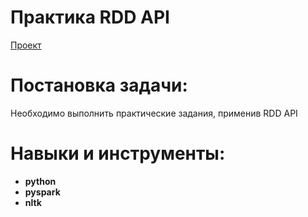 # Практика RDD API  
[Проект](Яндекс.Практикум%20RDD%20—%20практика.ipynb)  
# Постановка задачи:    
Необходимо выполнить практические задания, применив RDD API
# Навыки и инструменты:  
* **python**
* **pyspark**
* **nltk**
